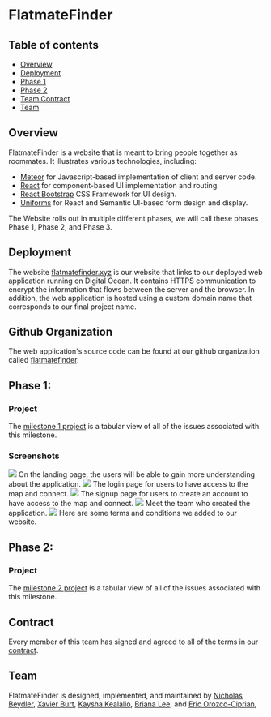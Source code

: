 # FlatmateFinder

## Table of contents

* [Overview](#overview)
* [Deployment](#deployment)
* [Phase 1](#overview)
* [Phase 2](#overview)
* [Team Contract](#contract)
* [Team](#team)

## Overview

FlatmateFinder is a website that is meant to bring people together as roommates. It illustrates various technologies, including:

* [Meteor](https://www.meteor.com/) for Javascript-based implementation of client and server code.
* [React](https://reactjs.org/) for component-based UI implementation and routing.
* [React Bootstrap](https://react-bootstrap.github.io/) CSS Framework for UI design.
* [Uniforms](https://uniforms.tools/) for React and Semantic UI-based form design and display.

The Website rolls out in multiple different phases, we will call these phases Phase 1, Phase 2, and Phase 3.

## Deployment

The website [flatmatefinder.xyz](https://flatmatefinder.xyz/) is our website that links to our deployed web application running on Digital Ocean. It contains HTTPS communication to encrypt the information that flows between the server and the browser. In addition, the web application is hosted using a custom domain name that corresponds to our final project name.

## Github Organization

The web application's source code can be found at our github organization called [flatmatefinder](https://github.com/flatmatefinder).

## Phase 1:

### Project

The [milestone 1 project](https://github.com/orgs/flatmatefinder/projects/1/) is a tabular view of all of the issues associated with this milestone.

### Screenshots

<img src="../img/homepage.png">
On the landing page, the users will be able to gain more understanding about the application.

<img src="../img/login.png">
The login page for users to have access to the map and connect. 

<img src="../img/signup.png">
The signup page for users to create an account to have access to the map and connect. 

<img src="../img/meettheteam.png">
Meet the team who created the application. 

<img src="../img/termsofservice.png">
Here are some terms and conditions we added to our website. 



## Phase 2:

### Project

The [milestone 2 project](https://github.com/orgs/flatmatefinder/projects/2/) is a tabular view of all of the issues associated with this milestone.


## Contract
Every member of this team has signed and agreed to all of the terms in our [contract](https://docs.google.com/document/d/15glZaHxvn-8OiJt8GSdNYwgJU4knJpIULpwFodKEaSY/edit?usp=sharing).

## Team

FlatmateFinder is designed, implemented, and maintained by [Nicholas Beydler](https://beydlern.github.io/), [Xavier Burt](https://xavierburt.github.io), [Kaysha Kealalio](https://kayshakk.github.io/), [Briana Lee](http://bri111.github.io/), and
[Eric Orozco-Ciprian](https://erickorozcociprian.github.io/), 
